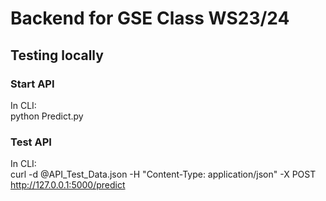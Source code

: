 # Backend for GSE Class WS23/24

## Testing locally

### Start API
In CLI:\
  python Predict.py
### Test API
In CLI:\
  curl -d @API_Test_Data.json -H "Content-Type: application/json" -X POST http://127.0.0.1:5000/predict 
